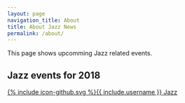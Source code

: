 ```yaml
---
layout: page
navigation_title: About
title: About Jazz News
permalink: /about/
---
```


This page shows upcomming Jazz related events.


## Jazz events for 2018



<a href="https://github.com/bbvadata/Jazz"><span class="icon icon--github">{% include icon-github.svg %}</span><span class="username">{{ include.username }}</span> Jazz</a>


